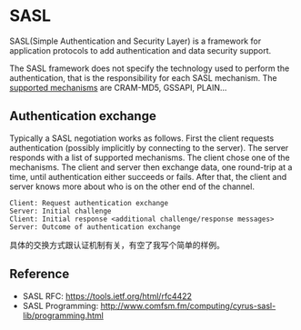# SASL

SASL(Simple Authentication and Security Layer) is a framework for application protocols to add authentication and data security support.

The SASL framework does not specify the technology used to perform the authentication, that is the responsibility for each SASL mechanism. The [supported mechanisms][supported-mechanisms] are CRAM-MD5, GSSAPI, PLAIN...

[supported-mechanisms]: https://en.wikipedia.org/wiki/Simple_Authentication_and_Security_Layer#SASL_mechanisms

## Authentication exchange

Typically a SASL negotiation works as follows. First the client requests authentication (possibly implicitly by connecting to the server). The server responds with a list of supported mechanisms. The client chose one of the mechanisms. The client and server then exchange data, one round-trip at a time, until authentication either succeeds or fails. After that, the client and server knows more about who is on the other end of the channel.

    Client: Request authentication exchange
    Server: Initial challenge
    Client: Initial response <additional challenge/response messages>
    Server: Outcome of authentication exchange

具体的交换方式跟认证机制有关，有空了我写个简单的样例。

## Reference

* SASL RFC: <https://tools.ietf.org/html/rfc4422>
* SASL Programming: <http://www.comfsm.fm/computing/cyrus-sasl-lib/programming.html>
